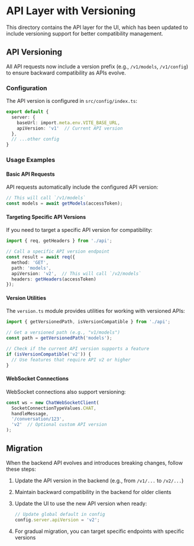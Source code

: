 # API Layer with Versioning

This directory contains the API layer for the UI, which has been updated to include versioning support for better compatibility management.

## API Versioning

All API requests now include a version prefix (e.g., `/v1/models`, `/v1/config`) to ensure backward compatibility as APIs evolve.

### Configuration

The API version is configured in `src/config/index.ts`:

```typescript
export default {
  server: {
    baseUrl: import.meta.env.VITE_BASE_URL,
    apiVersion: 'v1'  // Current API version
  },
  // ...other config
}
```

### Usage Examples

#### Basic API Requests

API requests automatically include the configured API version:

```typescript
// This will call `/v1/models`
const models = await getModels(accessToken);
```

#### Targeting Specific API Versions

If you need to target a specific API version for compatibility:

```typescript
import { req, getHeaders } from './api';

// Call a specific API version endpoint
const result = await req({
  method: 'GET',
  path: 'models',
  apiVersion: 'v2',  // This will call `/v2/models`
  headers: getHeaders(accessToken)
});
```

#### Version Utilities

The `version.ts` module provides utilities for working with versioned APIs:

```typescript
import { getVersionedPath, isVersionCompatible } from './api';

// Get a versioned path (e.g., "v1/models")
const path = getVersionedPath('models');

// Check if the current API version supports a feature
if (isVersionCompatible('v2')) {
  // Use features that require API v2 or higher
}
```

#### WebSocket Connections

WebSocket connections also support versioning:

```typescript
const ws = new ChatWebSocketClient(
  SocketConnectionTypeValues.CHAT, 
  handleMessage,
  '/conversation/123',
  'v2'  // Optional custom API version
);
```

## Migration

When the backend API evolves and introduces breaking changes, follow these steps:

1. Update the API version in the backend (e.g., from `/v1/...` to `/v2/...`)
2. Maintain backward compatibility in the backend for older clients
3. Update the UI to use the new API version when ready:

   ```typescript
   // Update global default in config
   config.server.apiVersion = 'v2';
   ```
   
4. For gradual migration, you can target specific endpoints with specific versions
